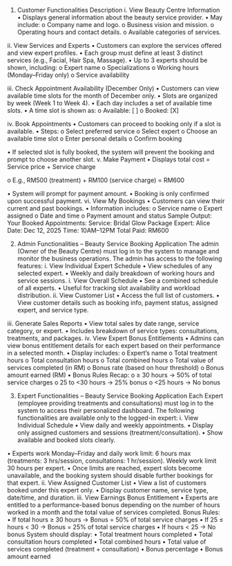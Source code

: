 1. Customer Functionalities Description
i. View Beauty Centre Information
• Displays general information about the beauty service provider.
• May include:
o Company name and logo.
o Business vision and mission.
o Operating hours and contact details.
o Available categories of services.

ii. View Services and Experts
• Customers can explore the services offered and view expert profiles.
• Each group must define at least 3 distinct services (e.g., Facial, Hair Spa,
Massage).
• Up to 3 experts should be shown, including:
o Expert name
o Specializations
o Working hours (Monday–Friday only)
o Service availability

iii. Check Appointment Availability (December Only)
• Customers can view available time slots for the month of December only.
• Slots are organized by week (Week 1 to Week 4).
• Each day includes a set of available time slots.
• A time slot is shown as:
o Available: [ ]
o Booked: [X]

iv. Book Appointments
• Customers can proceed to booking only if a slot is available.
• Steps:
o Select preferred service
o Select expert
o Choose an available time slot
o Enter personal details
o Confirm booking

• If selected slot is fully booked, the system will prevent the booking and prompt to
choose another slot.
v. Make Payment
• Displays total cost = Service price + Service charge

o E.g., RM500 (treatment) + RM100 (service charge) = RM600

• System will prompt for payment amount.
• Booking is only confirmed upon successful payment.
vi. View My Bookings
• Customers can view their current and past bookings.
• Information includes:
o Service name
o Expert assigned
o Date and time
o Payment amount and status
Sample Output:
Your Booked Appointments:
Service: Bridal Glow Package
Expert: Alice
Date: Dec 12, 2025
Time: 10AM–12PM
Total Paid: RM600

2. Admin Functionalities – Beauty Service Booking Application
The admin (Owner of the Beauty Centre) must log in to the system to manage and monitor
the business operations. The admin has access to the following features:
i. View Individual Expert Schedule
• View schedules of any selected expert.
• Weekly and daily breakdown of working hours and service sessions.
i. View Overall Schedule
• See a combined schedule of all experts.
• Useful for tracking slot availability and workload distribution.
ii. View Customer List
• Access the full list of customers.
• View customer details such as booking info, payment status, assigned expert,
and service type.

iii. Generate Sales Reports
• View total sales by date range, service category, or expert.
• Includes breakdown of service types: consultations, treatments, and packages.
iv. View Expert Bonus Entitlements
• Admins can view bonus entitlement details for each expert based on their
performance in a selected month.
• Display includes:
o Expert’s name
o Total treatment hours
o Total consultation hours
o Total combined hours
o Total value of services completed (in RM)
o Bonus rate (based on hour threshold)
o Bonus amount earned (RM)
• Bonus Rules Recap:
o ≥ 30 hours → 50% of total service charges
o 25 to <30 hours → 25% bonus
o <25 hours → No bonus

3. Expert Functionalities – Beauty Service Booking Application
Each Expert (employee providing treatments and consultations) must log in to the system
to access their personalized dashboard. The following functionalities are available only to
the logged-in expert:
i. View Individual Schedule
• View daily and weekly appointments.
• Display only assigned customers and sessions (treatment/consultation).
• Show available and booked slots clearly.

• Experts work Monday–Friday and daily work limit: 6 hours max
(treatments: 3 hrs/session, consultations: 1 hr/session). Weekly work limit
30 hours per expert.
• Once limits are reached, expert slots become unavailable, and the booking
system should disable further bookings for that expert.
ii. View Assigned Customer List
• View a list of customers booked under this expert only.
• Display customer name, service type, date/time, and duration.
iii. View Earnings Bonus Entitlement
• Experts are entitled to a performance-based bonus depending on the
number of hours worked in a month and the total value of services
completed.
Bonus Rules:
• If total hours ≥ 30 hours → Bonus = 50% of total service charges
• If 25 ≤ hours < 30 → Bonus = 25% of total service charges
• If hours < 25 → No bonus
System should display:
• Total treatment hours completed
• Total consultation hours completed
• Total combined hours
• Total value of services completed (treatment + consultation)
• Bonus percentage
• Bonus amount earned
